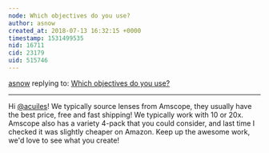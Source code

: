 ```yaml
---
node: Which objectives do you use?
author: asnow
created_at: 2018-07-13 16:32:15 +0000
timestamp: 1531499535
nid: 16711
cid: 23179
uid: 515746
---
```




[asnow](../profile/asnow) replying to: [Which objectives do you use?](../notes/aquiles/07-13-2018/which-objectives-do-you-use)

----
Hi [@acuiles](/profile/acuiles)! We typically source lenses from Amscope, they usually have the best price, free and fast shipping! We typically work with 10 or 20x. Amscope also has a variety 4-pack that you could consider, and last time I checked it was slightly cheaper on Amazon.
Keep up the awesome work, we'd love to see what you create!